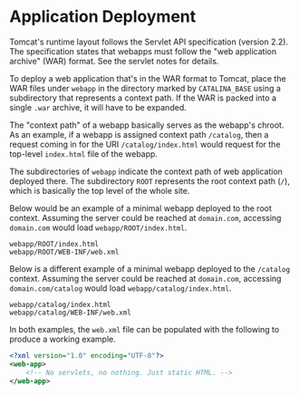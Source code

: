 # Application Deployment
Tomcat's runtime layout follows the Servlet API specification (version 2.2). The specification states that webapps must follow the "web application archive" (WAR) format. See the servlet notes for details.

To deploy a web application that's in the WAR format to Tomcat, place the WAR files under `webapp` in the directory marked by `CATALINA_BASE` using a subdirectory that represents a context path. If the WAR is packed into a single `.war` archive, it will have to be expanded.

The "context path" of a webapp basically serves as the webapp's chroot. As an example, if a webapp is assigned context path `/catalog`, then a request coming in for the URI `/catalog/index.html` would request for the top-level `index.html` file of the webapp.

The subdirectories of `webapp` indicate the context path of web application deployed there. The subdirectory `ROOT` represents the root context path (`/`), which is basically the top level of the whole site.

Below would be an example of a minimal webapp deployed to the root context. Assuming the server could be reached at `domain.com`, accessing `domain.com` would load `webapp/ROOT/index.html`.
```
webapp/ROOT/index.html
webapp/ROOT/WEB-INF/web.xml
```

Below is a different example of a minimal webapp deployed to the `/catalog` context. Assuming the server could be reached at `domain.com`, accessing `domain.com/catalog` would load `webapp/catalog/index.html`.
```
webapp/catalog/index.html
webapp/catalog/WEB-INF/web.xml
```

In both examples, the `web.xml` file can be populated with the following to produce a working example.
```xml
<?xml version="1.0" encoding="UTF-8"?>
<web-app>
    <!-- No servlets, no nothing. Just static HTML. -->
</web-app>
```
